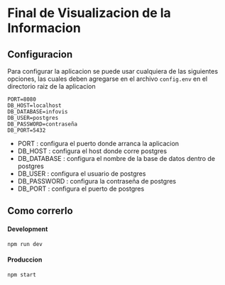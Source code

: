 # Final de Visualizacion de la Informacion

## Configuracion
Para configurar la aplicacion se puede usar cualquiera de las siguientes opciones, las cuales deben agregarse en el archivo `config.env` en el directorio raiz de la aplicacion
```
PORT=8080
DB_HOST=localhost
DB_DATABASE=infovis
DB_USER=postgres
DB_PASSWORD=contraseña
DB_PORT=5432
```
- PORT : configura el puerto donde arranca la aplicacion
- DB_HOST : configura el host donde corre postgres
- DB_DATABASE : configura el nombre de la base de datos dentro de postgres
- DB_USER : configura el usuario de postgres
- DB_PASSWORD : configura la contraseña de postgres
- DB_PORT : configura el puerto de postgres

## Como correrlo

#### Development
```
npm run dev
```
#### Produccion
```
npm start
```